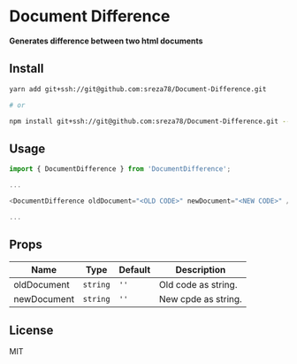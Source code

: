 # Document Difference
**Generates difference between two html documents**


## Install
```bash
yarn add git+ssh://git@github.com:sreza78/Document-Difference.git

# or

npm install git+ssh://git@github.com:sreza78/Document-Difference.git --save
```

## Usage
```js
import { DocumentDifference } from 'DocumentDifference';

...

<DocumentDifference oldDocument="<OLD CODE>" newDocument="<NEW CODE>" />

...
```

## Props
| Name                      | Type            | Default                        | Description                                                                                                                                                                                                                                                                                                                                                                                                      |
| ------------------------- | --------------- | ------------------------------ | ---------------------------------------------------------------------------------------------------------------------------------------------------------------------------------------------------------------------------------------------------------------------------------------------------------------------------------------------------------------------------------------------------------------- |
| oldDocument               | `string`        | `''`                           | Old code as string.                                                                                                                                                                                                                                                                                                                                                                                             |
| newDocument               | `string`        | `''`                           | New cpde as string.                                                                                                                                                                                                                                                                                                                                                                                             |

## License
MIT
